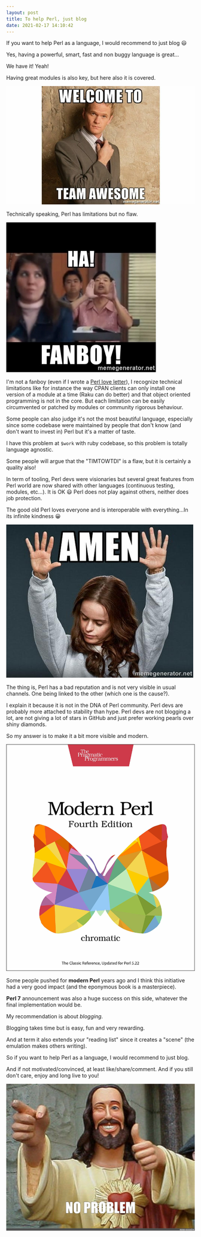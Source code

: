 ```yaml
---
layout: post
title: To help Perl, just blog
date: 2021-02-17 14:10:42
---
```

If you want to help Perl as a language, I would recommend to just blog :smiley:

Yes, having a powerful, smart, fast and non buggy language is great...

We have it! Yeah!

Having great modules is also key, but here also it is covered.

![Awesome](/assets/images/1uwpdbunwe6u1wa1pmg4.jpeg)

Technically speaking, Perl has limitations but no flaw.

![Fanboy](/assets/images/fvpq9cuzw8afn0phzisg.jpeg)

I'm not a fanboy (even if I wrote a [Perl love letter](https://dev.to/thibaultduponchelle/a-perl-love-letter-20jj)), I recognize technical limitations like for instance the way CPAN clients can only install one version of a module at a time (Raku can do better) and that object oriented programming is not in the core. But each limitation can be easily circumvented or patched by modules or community rigorous behaviour. 

Some people can also judge it's not the most beautiful language, especially since some codebase were maintained by people that don't know (and don't want to invest in) Perl but it's a matter of taste.

I have this problem at `$work` with ruby codebase, so this problem is totally language agnostic.

Some people will argue that the "TIMTOWTDI" is a flaw, but it is certainly a quality also!

In term of tooling, Perl devs were visionaries but several great features from Perl world are now shared with other languages (continuous testing, modules, etc...). It is OK :smiley: Perl does not play against others, neither does job protection. 

The good old Perl loves everyone and is interoperable with everything...In its infinite kindness :grinning:

![Amen](/assets/images/hjzfz1zihw0om9dtdxq5.jpeg)


The thing is, Perl has a bad reputation and is not very visible in usual channels. One being linked to the other (which one is the cause?).

I explain it because it is not in the DNA of Perl community. 
Perl devs are probably more attached to stability than hype.
Perl devs are not blogging a lot, are not giving a lot of stars in GitHub and just prefer working pearls over shiny diamonds.

So my answer is to make it a bit more visible and modern.

![Modern Perl](/assets/images/8tlyxtqooqto94krejwo.jpeg)

Some people pushed for **modern Perl** years ago and I think this initiative had a very good impact (and the eponymous book is a masterpiece).


**Perl 7** announcement was also a huge success on this side, whatever the final implementation would be.

My recommendation is about *blogging*.

Blogging takes time but is easy, fun and very rewarding.

And at term it also extends your "reading list" since it creates a "scene" (the emulation makes others writing).

So if you want to help Perl as a language, I would recommend to just blog.

And if not motivated/convinced, at least like/share/comment.
And if you still don't care, enjoy and long live to you!

![J](/assets/images/dbv7akuit6fu6bpk0em2.jpeg)
